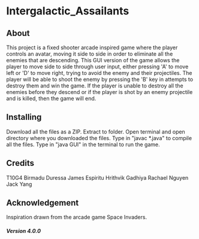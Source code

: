 # Intergalactic_Assailants

## About
This project is a fixed shooter arcade inspired game where the player controls an avatar, moving it side to side in order to eliminate all the enemies that are descending. This GUI version of the game allows the player to move side to side through user input, either pressing 'A' to move left or 'D' to move right, trying to avoid the enemy and their projectiles. The player will be able to shoot the enemy by pressing the 'B' key in attempts to destroy them and win the game. If the player is unable to destroy all the enemies before they descend or if the player is shot by an enemy projectile and is killed, then the game will end.

## Installing
Download all the files as a ZIP.
Extract to folder.
Open terminal and open directory where you downloaded the files.
Type in "javac *.java" to compile all the files.
Type in "java GUI" in the terminal to run the game.

## Credits
T10G4
Birmadu Duressa
James Espiritu
Hrithvik Gadhiya
Rachael Nguyen
Jack Yang

## Acknowledgement
Inspiration drawn from the arcade game Space Invaders.

##### Version 4.0.0
